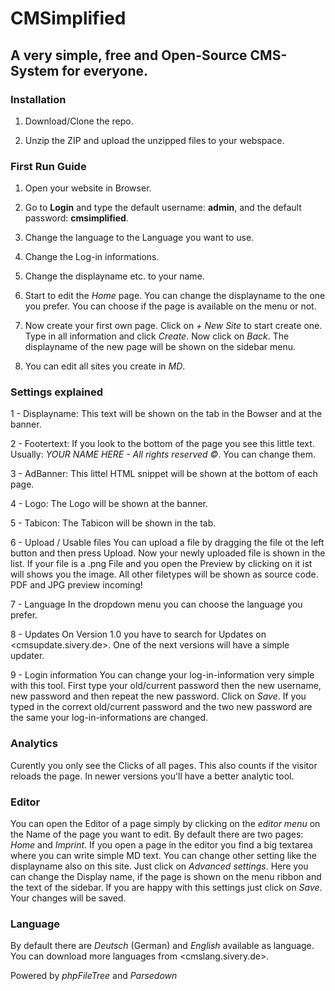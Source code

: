 # CMSimplified
## A very simple, free and Open-Source CMS-System for everyone. 

### Installation

1. Download/Clone the repo.

2. Unzip the ZIP and upload the unzipped files to your webspace.

### First Run Guide

1. Open your website in Browser.

2. Go to **Login** and type the default username: **admin**, and the default password: **cmsimplified**.

3. Change the language to the Language you want to use.

4. Change the Log-in informations.

5. Change the displayname etc. to your name.

6. Start to edit the *Home* page. You can change the displayname to the one you prefer. You can choose if the page is available on the menu or not.

7. Now create your first own page. Click on *+ New Site* to start create one. Type in all information and click *Create*. Now click on *Back*. The displayname of the new page will be shown on the sidebar menu.

8. You can edit all sites you create in *MD*. 

### Settings explained

1 - Displayname:
This text will be shown on the tab in the Bowser and at the banner.

2 - Footertext:
If you look to the bottom of the page you see this little text. Usually: *YOUR NAME HERE - All rights reserved ©*. You can change them.

3 - AdBanner:
This littel HTML snippet will be shown at the bottom of each page.

4 - Logo:
The Logo will be shown at the banner.

5 - Tabicon:
The Tabicon will be shown in the tab.

6 - Upload / Usable files
You can upload a file by dragging the file ot the left button and then press Upload. Now your newly uploaded file is shown in the list. If your file is a .png File and you open the Preview by clicking on it ist will shows you the image. All other filetypes will be shown as source code. PDF and JPG preview incoming!

7 - Language
In the dropdown menu you can choose the language you prefer.

8 - Updates
On Version 1.0 you have to search for Updates on <cmsupdate.sivery.de>. One of the next versions will have a simple updater.

9 - Login information
You can change your log-in-information very simple with this tool. First type your old/current password then the new username, new password and then repeat the new password. Click on *Save*. If you typed in the corrext old/current password and the two new password are the same your log-in-informations are changed.

### Analytics

Curently you only see the Clicks of all pages. This also counts if the visitor reloads the page. In newer versions you'll have a better analytic tool.

### Editor

You can open the Editor of a page simply by clicking on the *editor menu* on the Name of the page you want to edit. By default there are two pages: *Home* and *Imprint*. If you open a page in the editor you find a big textarea where you can write simple MD text. You can change other setting like the displayname also on this site. Just click on *Advanced settings*. Here you can change the Display name, if the page is shown on the menu ribbon and the text of the sidebar. If you are happy with this settings just click on *Save*. Your changes will be saved.

### Language

By default there are *Deutsch* (German) and *English* available as language. You can download more languages from <cmslang.sivery.de>.

Powered by *phpFileTree* and *Parsedown*
